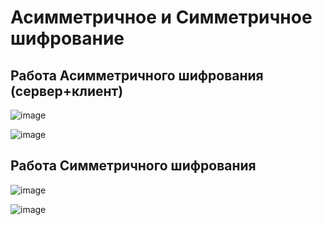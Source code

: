 # Асимметричное и Симметричное шифрование

## Работа Асимметричного шифрования (сервер+клиент)

![image](https://user-images.githubusercontent.com/71630161/147387033-34b85f5f-bdf0-4c12-a4b7-98d12a3dbcd4.png)

![image](https://user-images.githubusercontent.com/71630161/147387038-d58f5e2a-733c-4ff5-bc14-3e7c73a64e62.png)


## Работа Симметричного шифрования

![image](https://user-images.githubusercontent.com/71630161/147387002-a9e94568-494f-43ce-b623-fda4baba96d6.png)

![image](https://user-images.githubusercontent.com/71630161/147387012-a9af1eb7-4b71-4d35-97a9-e1aabd14059d.png)
